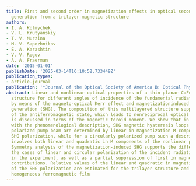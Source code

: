 ```yaml
---
title: First and second order in magnetization effects in optical second-harmonic
  generation from a trilayer magnetic structure
authors:
- I. A. Kolmychek
- V. L. Krutyanskiy
- T. V. Murzina
- M. V. Sapozhnikov
- E. A. Karashtin
- V. V. Rogov
- A. A. Fraerman
date: '2015-01-01'
publishDate: '2025-03-14T16:10:52.733449Z'
publication_types:
- article-journal
publication: '*Journal of the Optical Society of America B: Optical Physics*'
abstract: Linear and nonlinear optical properties of a thin planar CoFe∕Al2O3∕CoFe
  structure for different angles of incidence of the fundamental radiation are studied
  by means of the magneto-optical Kerr effect and magnetizationinduced second-harmonic
  generation (SHG). The composition of this multilayered structure supports the appearance
  of the antiferromagnetic state, which leads to nonreciprocal optical effects and
  is discussed in terms of the magnetic toroid moment. We show that in accordance
  with the phenomenological description, SHG magnetic hysteresis loops for a linearly
  polarized pump beam are determined by linear in magnetization M components of the
  SHG polarization, while for a circularly polarized pump such a description necessarily
  involves both linear and quadratic in M components of the nonlinear polarization.
  Symmetry analysis of the magnetization-induced SHG supports the differences between
  the cases of linear and circular polarization of the incident radiation observed
  in the experiment, as well as a partial suppression of first in magnetization SHG
  contributions. Relative values of the linear and quadratic in magnetization components
  of the SHG polarization are estimated for the trilayer structure and for a reference
  homogeneous ferromagnetic film
---
```

